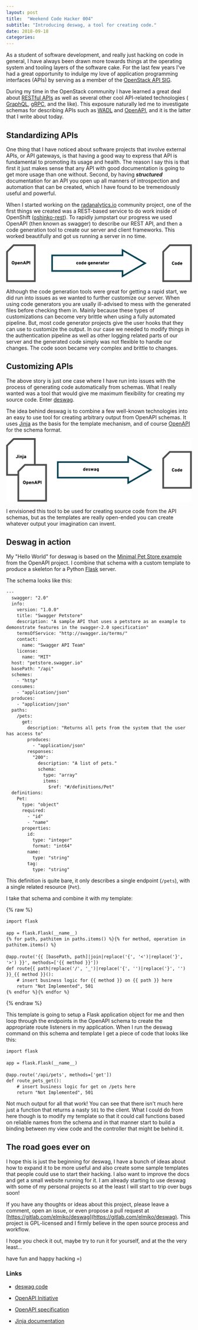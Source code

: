 ```yaml
---
layout: post
title:  "Weekend Code Hacker 004"
subtitle: "Introducing deswag, a tool for creating code."
date: 2018-09-18
categories:
---
```


As a student of software development, and really just hacking on code in
general, I have always been drawn more towards things at the operating
system and tooling layers of the software cake. For the last few years I've
had a great opportunity to indulge my love of application programming
interfaces (APIs) by serving as a member of the
[OpenStack API SIG](https://wiki.openstack.org/wiki/API_SIG).

During my time in the OpenStack community I have learned a great deal about
[RESTful APIs](https://en.wikipedia.org/wiki/Representational_state_transfer)
as well as several other cool API-related technologies (
[GraphQL](https://en.wikipedia.org/wiki/GraphQL),
[gRPC](https://en.wikipedia.org/wiki/GRPC), and the like). This exposure
naturally led me to investigate schemas for describing APIs such as
[WADL](https://en.wikipedia.org/wiki/Web_Application_Description_Language)
and [OpenAPI](https://en.wikipedia.org/wiki/OpenAPI_Specification), and it is
the latter that I write about today.

## Standardizing APIs

One thing that I have noticed about software projects that involve external
APIs, or API gateways, is that having a good way to express that API is
fundamental to promoting its usage and health. The reason I say this is that
first it just makes sense that any API with good documentation is going to
get more usage than one without. Second, by having **_structured_** documentation
for an API you open up all manners of introspection and automation that can
be created, which I have found to be tremendously useful and powerful.

When I started working on the [radanalytics.io](https://radanalytics.io)
community project, one of the first things we created was a REST-based
service to do work inside of OpenShift ([oshinko-rest](https://github.com/radanalyticsio/oshinko-rest)). To rapidly jumpstart our progress we used OpenAPI (then known as
swagger) to describe our REST API, and then a code generation tool to create
our server and client frameworks. This worked beautifully and got us running
a server in no time.

<img src="/img/deswag-1.svg" class="img-responsive center-block" alt="code generator">

Although the code generation tools were great for getting a rapid start, we
did run into issues as we wanted to further customize our server. When using
code generators you are usally ill-advised to mess with the generated files
before checking them in. Mainly because these types of customizations can
become very brittle when using a fully automated pipeline. But, most
code generator projects give the user hooks that they can use to customize
the output. In our case we needed to modify things in the authentication
pipeline as well as other logging related parts of our server and the
generated code simply was not flexible to handle our changes. The code soon
became very complex and brittle to changes.

## Customizing APIs

The above story is just one case where I have run into issues with the
process of generating code automatically from schemas. What I really wanted
was a tool that would give me maximum flexibility for creating my source code.
Enter [deswag](https://gitlab.com/elmiko/deswag).

The idea behind deswag is to combine a few well-known technologies into an
easy to use tool for creating arbitrary output from OpenAPI schemas. It
uses [Jinja](http://jinja.pocoo.org) as the basis for the template mechanism,
and of course [OpenAPI](https://github.com/OAI/OpenAPI-Specification) for
the schema format.

<img src="/img/deswag-2.svg" class="img-responsive center-block" alt="deswag code generator">

I envisioned this tool to be used for creating source code from the API
schemas, but as the templates are really open-ended you can create whatever
output your imagination can invent.

## Deswag in action

My "Hello World" for deswag is based on the
[Minimal Pet Store example](https://github.com/OAI/OpenAPI-Specification/blob/master/examples/v2.0/yaml/petstore-minimal.yaml) from the OpenAPI project. I combine that
schema with a custom template to produce a skeleton for a Python
[Flask](http://flask.pocoo.org) server.

The schema looks like this:

```
---
  swagger: "2.0"
  info: 
    version: "1.0.0"
    title: "Swagger Petstore"
    description: "A sample API that uses a petstore as an example to demonstrate features in the swagger-2.0 specification"
    termsOfService: "http://swagger.io/terms/"
    contact: 
      name: "Swagger API Team"
    license: 
      name: "MIT"
  host: "petstore.swagger.io"
  basePath: "/api"
  schemes: 
    - "http"
  consumes: 
    - "application/json"
  produces: 
    - "application/json"
  paths: 
    /pets: 
      get: 
        description: "Returns all pets from the system that the user has access to"
        produces: 
          - "application/json"
        responses: 
          "200":
            description: "A list of pets."
            schema: 
              type: "array"
              items: 
                $ref: "#/definitions/Pet"
  definitions: 
    Pet: 
      type: "object"
      required: 
        - "id"
        - "name"
      properties: 
        id: 
          type: "integer"
          format: "int64"
        name: 
          type: "string"
        tag: 
          type: "string"
```

This definition is quite bare, it only describes a single endpoint (`/pets`),
with a single related resource (`Pet`).

I take that schema and combine it with my template:

{% raw %}
```
import flask

app = flask.Flask(__name__)
{% for path, pathitem in paths.items() %}{% for method, operation in pathitem.items() %}

@app.route('{{ [basePath, path]|join|replace('{', '<')|replace('}', '>') }}', methods=['{{ method }}'])
def route{{ path|replace('/', '_')|replace('{', '')|replace('}', '') }}_{{ method }}():
    # insert business logic for {{ method }} on {{ path }} here
    return "Not Implemented", 501
{% endfor %}{% endfor %}
```
{% endraw %}

This template is going to setup a Flask application object for me and then
loop through the endpoints in the OpenAPI schema to create the appropriate
route listeners in my application. When I run the deswag command on this
schema and template I get a piece of code that looks like this:

```
import flask

app = flask.Flask(__name__)

@app.route('/api/pets', methods=['get'])
def route_pets_get():
    # insert business logic for get on /pets here
    return "Not Implemented", 501
```

Not much output for all that work! You can see that there isn't much here
just a function that returns a nasty `501` to the client. What I could do from
here though is to modify my template so that it could call functions based
on reliable names from the schema and in that manner start to build a binding
between my view code and the controller that might be behind it.

## The road goes ever on

I hope this is just the beginning for deswag, I have a bunch of ideas about
how to expand it to be more useful and also create some sample templates that
people could use to start their hacking. I also want to improve the docs and
get a small website running for it. I am already starting to use deswag with
some of my personal projects so at the least I will start to trip over bugs
soon!

If you have any thoughts or ideas about this project, please leave a comment,
open an issue, or even propose a pull request at
[https://gitlab.com/elmiko/deswag](https://gitlab.com/elmiko/deswag). This
project is GPL-licensed and I firmly believe in the open source process and
workflow.

I hope you check it out, maybe try to run it for yourself, and at the the
very least...

have fun and happy hacking =)

### Links

* [deswag code](https://gitlab.com/elmiko/deswag)

* [OpenAPI Initiative](https://www.openapis.org/)

* [OpenAPI specification](https://github.com/OAI/OpenAPI-Specification)

* [Jinja documentation](http://jinja.pocoo.org)

